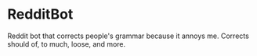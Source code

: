 # RedditBot
Reddit bot that corrects people's grammar because it annoys me.
Corrects should of, to much, loose, and more.
